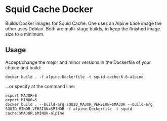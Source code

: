 # Squid Cache Docker

Builds Docker images for Squid Cache. One uses an Alpine base image the other uses Debian. Both are multi-stage builds, to keep the finished image size to a minimum. 

## Usage

Accept/change the major and minor versions in the Dockerfile of your choice and build:

`docker build . -f alpine.Dockerfile -t squid-cache:6.6-alpine`

...or specify at the command line:

```
export MAJOR=6
export MINOR=5
docker build . --build-arg SQUID_MAJOR_VERSION=$MAJOR --build-arg SQUID_MINOR_VERSION=$MINOR -f alpine.Dockerfile -t squid-cache:$MAJOR.$MINOR-alpine
```
